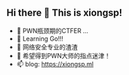 ## Hi there 👋 This is xiongsp!


- 🔭 PWN瓶颈期的CTFER ...
- 🌱 Learning Go!!!
- 👯 网络安全专业的渣渣
- 🤔 希望得到PWN大师的指点迷津！
- 📫 blog: <a href="https://xiongsp.ml"> https://xiongsp.ml </a>
